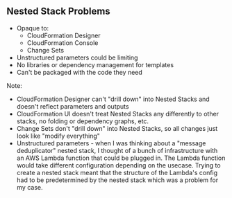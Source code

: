 ## Nested Stack Problems

- Opaque to:
  - CloudFormation Designer
  - CloudFormation Console
  - Change Sets
- Unstructured parameters could be limiting
- No libraries or dependency management for templates
- Can't be packaged with the code they need

Note:
- CloudFormation Designer can't "drill down" into Nested Stacks and doesn't reflect parameters and outputs
- CloudFormation UI doesn't treat Nested Stacks any differently to other stacks, no folding or dependency graphs, etc.
- Change Sets don't "drill down" into Nested Stacks, so all changes just look like "modify everything"
- Unstructured parameters - when I was thinking about a "message deduplicator" nested stack, I thought of a bunch of infrastructure with an AWS Lambda function that could be plugged in. The Lambda function would take different configuration depending on the usecase. Trying to create a nested stack meant that the structure of the Lambda's config had to be predetermined by the nested stack which was a problem for my case.


